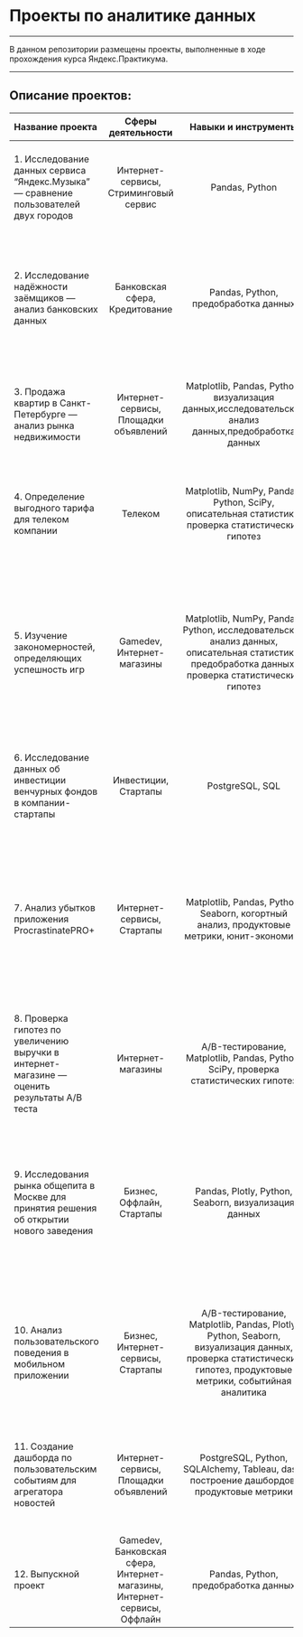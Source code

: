 # Проекты по аналитике данных
___
В данном репозитории размещены проекты, выполненные в ходе прохождения курса Яндекс.Практикума.
___
## Описание проектов:
| Название проекта | Сферы деятельности | Навыки и инструменты | Описание проекта | Ключевые слова |
| :-------- | :---------------------: |:----------------------:| :---------------------------| :---------------------------:|
| 1. Исследование данных сервиса “Яндекс.Музыка” — сравнение пользователей двух городов | Интернет-сервисы, Стриминговый сервис | Pandas, Python | Исследование, сравнение предпочтений и поведения пользователей Яндекс.Музыки из Москвы и Санкт-Петербурга | data analyst, аналитик данных, аналитик, analyst |
| 2. Исследование надёжности заёмщиков — анализ банковских данных | Банковская сфера, Кредитование | Pandas, Python, предобработка данных | На основе данных банка о платёжеспособности клиентов проведено исследование: влияет ли семейное положение и количество детей клиента на факт возврата кредита в срок | data analyst, аналитик данных, аналитик, финансовый аналитик, analyst |
| 3. Продажа квартир в Санкт-Петербурге — анализ рынка недвижимости | Интернет-сервисы, Площадки объявлений | Matplotlib, Pandas, Python, визуализация данных,исследовательский анализ данных,предобработка данных | Используя данные сервиса Яндекс.Недвижимость, изучаем типичные параметры квартир и  определяем рыночную стоимость объектов недвижимости в Санкт-Петербурге | маркетинговый аналитик, фрод аналитик, fraud analyst, data analyst, аналитик данных, аналитик, analyst |
| 4. Определение выгодного тарифа для телеком компании | Телеком | Matplotlib, NumPy, Pandas, Python, SciPy, описательная статистика, проверка статистических гипотез | На основе данных клиентов оператора сотовой связи о 500 пользователях анализируем поведение клиентов и определяем оптимальный тариф | аналитик, analyst, аналитик данных, data analyst |
| 5. Изучение закономерностей, определяющих успешность игр | Gamedev, Интернет-магазины | Matplotlib, NumPy, Pandas, Python, исследовательский анализ данных, описательная статистика, предобработка данных, проверка статистических гипотез | Используя исторические данные о продажах компьютерных игр, оценки пользователей и экспертов, жанры и платформы, выявить закономерности, определяющие успешность игры. Исследование позволяет выявить потенциально популярный продукт и спланировать рекламные кампании | игровой аналитик, game analyst, аналитик игрового проекта, продуктовый аналитик, product analyst, gamedev analyst, аналитик геймдев |
| 6. Исследование данных об инвестиции венчурных фондов в компании-стартапы | Инвестиции, Стартапы | PostgreSQL, SQL | Выполнены различные выгрузки данных венчурных фондов с помощью SQL, проанализированы данные о фондах и инвестициях | аналитик sql, sql analyst, аналитик, analyst, reporting analyst |
| 7. Анализ убытков приложения ProcrastinatePRO+ | Интернет-сервисы, Стартапы | Matplotlib, Pandas, Python, Seaborn, когортный анализ, продуктовые метрики, юнит-экономика | Задача для маркетингового аналитика развлекательного приложения Procrastinate Pro+. Анализируем, почему компания терпит убытки, несмотря на огромные вложения в рекламу. Разбираемся в причинах и даем рекомендации по изменению маркетинговой стратегии | маркетолог аналитик, marketing analyst, маркетинговый аналитик, веб-аналитик, web-analyst, продуктовый аналитик, product analyst |
| 8. Проверка гипотез по увеличению выручки в интернет-магазине —оценить результаты A/B теста | Интернет-магазины | A/B-тестирование, Matplotlib, Pandas, Python, SciPy, проверка статистических гипотез | Используя данные интернет-магазина приоритезируем гипотезы и производим оценку результатов A/B-тестирования различными методами | продуктовый аналитик, product analyst, аналитик продукта, product data analyst |
| 9. Исследования рынка общепита в Москве для принятия решения об открытии нового заведения | Бизнес, Оффлайн, Стартапы | Pandas, Plotly, Python, Seaborn, визуализация данных | Исследование рынка общественного питания Москвы на основе открытых данных (количество заведений по категориям, их месторасположение, средний чек), подготовлена презентации для инвесторов, даны рекомендации по выбору места для новой кофейни | data analyst, аналитик данных, аналитик, analyst |
| 10. Анализ пользовательского поведения в мобильном приложении | Бизнес, Интернет-сервисы, Стартапы | A/B-тестирование, Matplotlib, Pandas, Plotly, Python, Seaborn, визуализация данных, проверка статистических гипотез, продуктовые метрики, событийная аналитика | На основе данных использования мобильного приложения для продажи продуктов питания проанализирована воронка продаж, проведена оценка результатов A/A/B-тестирования  | аналитик мобильного приложения, аналитик продукта, продуктовый аналитик, product analyst, mobile app analyst |
| 11. Создание дашборда по пользовательским событиям для агрегатора новостей | Интернет-сервисы, Площадки объявлений | PostgreSQL, Python, SQLAlchemy, Tableau, dash, построение дашбордов, продуктовые метрики| На основе данных сервиса Яндекс.Дзен построен дашборд с метриками взаимодействия пользователей с карточками статей | bi analyst, bi-аналитик, аналитик данных, data analyst, разработчик системы отчетности, reporting analyst |
| 12. Выпускной проект | Gamedev, Банковская сфера, Интернет-магазины, Интернет-сервисы, Оффлайн | Pandas, Python, предобработка данных | Состоит из трёх частей: 1) Проект + презентация 2)Проект по А/В-тестированию 3)Проект по SQL | data analyst, аналитик данных |
